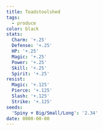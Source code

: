 ```yaml
---
title: Toadstoolshed
tags:
  - produce
color: black
stats:
  Charm: '+.25'
  Defense: '+.25'
  HP: '+.25'
  Magic: '+.25'
  Power: '+.25'
  Skill: '+.25'
  Spirit: '+.25'
resist:
  Magic: '+.125'
  Pierce: '+.125'
  Slash: '+.125'
  Strike: '+.125'
seeds:
  'Spiny + Big/Small/Long': '2.34'
date: 0000-00-00
---
```

